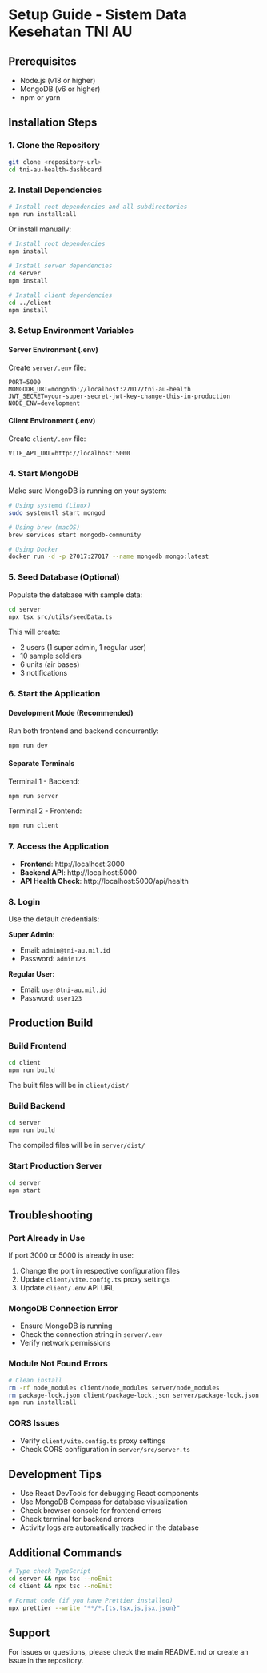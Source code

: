 # Setup Guide - Sistem Data Kesehatan TNI AU

## Prerequisites

- Node.js (v18 or higher)
- MongoDB (v6 or higher)
- npm or yarn

## Installation Steps

### 1. Clone the Repository

```bash
git clone <repository-url>
cd tni-au-health-dashboard
```

### 2. Install Dependencies

```bash
# Install root dependencies and all subdirectories
npm run install:all
```

Or install manually:

```bash
# Install root dependencies
npm install

# Install server dependencies
cd server
npm install

# Install client dependencies
cd ../client
npm install
```

### 3. Setup Environment Variables

#### Server Environment (.env)

Create `server/.env` file:

```env
PORT=5000
MONGODB_URI=mongodb://localhost:27017/tni-au-health
JWT_SECRET=your-super-secret-jwt-key-change-this-in-production
NODE_ENV=development
```

#### Client Environment (.env)

Create `client/.env` file:

```env
VITE_API_URL=http://localhost:5000
```

### 4. Start MongoDB

Make sure MongoDB is running on your system:

```bash
# Using systemd (Linux)
sudo systemctl start mongod

# Using brew (macOS)
brew services start mongodb-community

# Using Docker
docker run -d -p 27017:27017 --name mongodb mongo:latest
```

### 5. Seed Database (Optional)

Populate the database with sample data:

```bash
cd server
npx tsx src/utils/seedData.ts
```

This will create:
- 2 users (1 super admin, 1 regular user)
- 10 sample soldiers
- 6 units (air bases)
- 3 notifications

### 6. Start the Application

#### Development Mode (Recommended)

Run both frontend and backend concurrently:

```bash
npm run dev
```

#### Separate Terminals

Terminal 1 - Backend:
```bash
npm run server
```

Terminal 2 - Frontend:
```bash
npm run client
```

### 7. Access the Application

- **Frontend**: http://localhost:3000
- **Backend API**: http://localhost:5000
- **API Health Check**: http://localhost:5000/api/health

### 8. Login

Use the default credentials:

**Super Admin:**
- Email: `admin@tni-au.mil.id`
- Password: `admin123`

**Regular User:**
- Email: `user@tni-au.mil.id`
- Password: `user123`

## Production Build

### Build Frontend

```bash
cd client
npm run build
```

The built files will be in `client/dist/`

### Build Backend

```bash
cd server
npm run build
```

The compiled files will be in `server/dist/`

### Start Production Server

```bash
cd server
npm start
```

## Troubleshooting

### Port Already in Use

If port 3000 or 5000 is already in use:

1. Change the port in respective configuration files
2. Update `client/vite.config.ts` proxy settings
3. Update `client/.env` API URL

### MongoDB Connection Error

- Ensure MongoDB is running
- Check the connection string in `server/.env`
- Verify network permissions

### Module Not Found Errors

```bash
# Clean install
rm -rf node_modules client/node_modules server/node_modules
rm package-lock.json client/package-lock.json server/package-lock.json
npm run install:all
```

### CORS Issues

- Verify `client/vite.config.ts` proxy settings
- Check CORS configuration in `server/src/server.ts`

## Development Tips

- Use React DevTools for debugging React components
- Use MongoDB Compass for database visualization
- Check browser console for frontend errors
- Check terminal for backend errors
- Activity logs are automatically tracked in the database

## Additional Commands

```bash
# Type check TypeScript
cd server && npx tsc --noEmit
cd client && npx tsc --noEmit

# Format code (if you have Prettier installed)
npx prettier --write "**/*.{ts,tsx,js,jsx,json}"
```

## Support

For issues or questions, please check the main README.md or create an issue in the repository.
